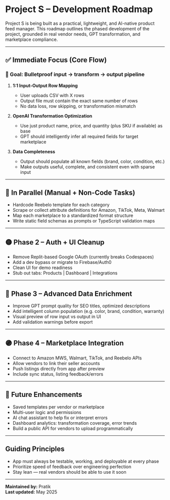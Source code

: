 # Project S – Development Roadmap

Project S is being built as a practical, lightweight, and AI-native product feed manager. This roadmap outlines the phased development of the project, grounded in real vendor needs, GPT transformation, and marketplace compliance.

---

## ✅ Immediate Focus (Core Flow)

### 🎯 Goal: Bulletproof input → transform → output pipeline

1. **1:1 Input-Output Row Mapping**
   - User uploads CSV with X rows
   - Output file must contain the exact same number of rows
   - No data loss, row skipping, or transformation mismatch

2. **OpenAI Transformation Optimization**
   - Use just product name, price, and quantity (plus SKU if available) as base
   - GPT should intelligently infer all required fields for target marketplace

3. **Data Completeness**
   - Output should populate all known fields (brand, color, condition, etc.)
   - Make outputs useful, complete, and consistent even with sparse input

---

## 🧰 In Parallel (Manual + Non-Code Tasks)

- Hardcode Reebelo template for each category
- Scrape or collect attribute definitions for Amazon, TikTok, Meta, Walmart
- Map each marketplace to a standardized format structure
- Write static field schemas as prompts or TypeScript validation maps

---

## 🟡 Phase 2 – Auth + UI Cleanup

- Remove Replit-based Google OAuth (currently breaks Codespaces)
- Add a dev bypass or migrate to Firebase/Auth0
- Clean UI for demo readiness
- Stub out tabs: Products | Dashboard | Integrations

---

## 🔵 Phase 3 – Advanced Data Enrichment

- Improve GPT prompt quality for SEO titles, optimized descriptions
- Add intelligent column population (e.g. color, brand, condition, warranty)
- Visual preview of row input vs output in UI
- Add validation warnings before export

---

## 🟣 Phase 4 – Marketplace Integration

- Connect to Amazon MWS, Walmart, TikTok, and Reebelo APIs
- Allow vendors to link their seller accounts
- Push listings directly from app after preview
- Include sync status, listing feedback/errors

---

## 🔮 Future Enhancements

- Saved templates per vendor or marketplace
- Multi-user logic and permissions
- AI chat assistant to help fix or interpret errors
- Dashboard analytics: transformation coverage, error trends
- Build a public API for vendors to upload programmatically

---

## Guiding Principles

- App must always be testable, working, and deployable at every phase
- Prioritize speed of feedback over engineering perfection
- Stay lean — real vendors should be able to use it soon

---

**Maintained by:** Pratik  
**Last updated:** May 2025
